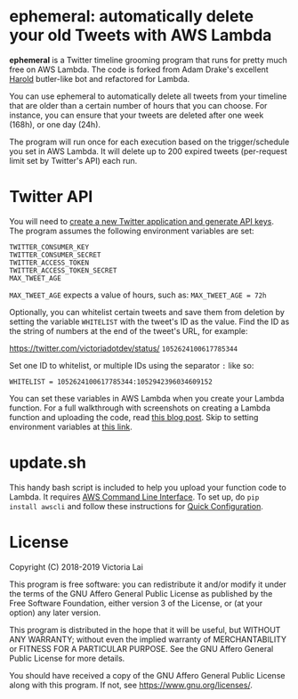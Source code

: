 # ephemeral: automatically delete your old Tweets with AWS Lambda

**ephemeral** is a Twitter timeline grooming program that runs for pretty much free on AWS Lambda. The code is forked from Adam Drake's excellent [Harold](https://github.com/adamdrake/harold) butler-like bot and refactored for Lambda.

You can use ephemeral to automatically delete all tweets from your timeline that are older than a certain number of hours that you can choose. For instance, you can ensure that your tweets are deleted after one week (168h), or one day (24h).

The program will run once for each execution based on the trigger/schedule you set in AWS Lambda. It will delete up to 200 expired tweets (per-request limit set by Twitter's API) each run.

# Twitter API

You will need to [create a new Twitter application and generate API keys](https://apps.twitter.com/). The program assumes the following environment variables are set:

```
TWITTER_CONSUMER_KEY
TWITTER_CONSUMER_SECRET
TWITTER_ACCESS_TOKEN
TWITTER_ACCESS_TOKEN_SECRET
MAX_TWEET_AGE
```

`MAX_TWEET_AGE` expects a value of hours, such as: `MAX_TWEET_AGE = 72h`

Optionally, you can whitelist certain tweets and save them from deletion by setting the variable `WHITELIST` with the tweet's ID as the value. Find the ID as the string of numbers at the end of the tweet's URL, for example:

https://twitter.com/victoriadotdev/status/ `1052624100617785344`

Set one ID to whitelist, or multiple IDs using the separator `:` like so:

```
WHITELIST = 1052624100617785344:1052942396034609152
```

You can set these variables in AWS Lambda when you create your Lambda function. For a full walkthrough with screenshots on creating a Lambda function and uploading the code, read [this blog post](https://victoria.dev/verbose/free-twitter-bot-aws-lambda/). Skip to setting environment variables at [this link](https://victoria.dev/verbose/free-twitter-bot-aws-lambda/#2-configure-your-function).

# update.sh

This handy bash script is included to help you upload your function code to Lambda. It requires [AWS Command Line Interface](https://aws.amazon.com/cli/). To set up, do `pip install awscli` and follow these instructions for [Quick Configuration](https://docs.aws.amazon.com/cli/latest/userguide/cli-chap-getting-started.html).

# License
Copyright (C) 2018-2019 Victoria Lai

This program is free software: you can redistribute it and/or modify
it under the terms of the GNU Affero General Public License as
published by the Free Software Foundation, either version 3 of the
License, or (at your option) any later version.

This program is distributed in the hope that it will be useful,
but WITHOUT ANY WARRANTY; without even the implied warranty of
MERCHANTABILITY or FITNESS FOR A PARTICULAR PURPOSE.  See the
GNU Affero General Public License for more details.

You should have received a copy of the GNU Affero General Public License
along with this program.  If not, see <https://www.gnu.org/licenses/>.
